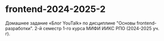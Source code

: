 # frontend-2024-2025-2
Домашнее задание «Блог YouTalk» по дисциплине "Основы frontend-разработки". 2-й семестр 1-го курса МИФИ ИИКС РПО (2024-2025 уч. г).
